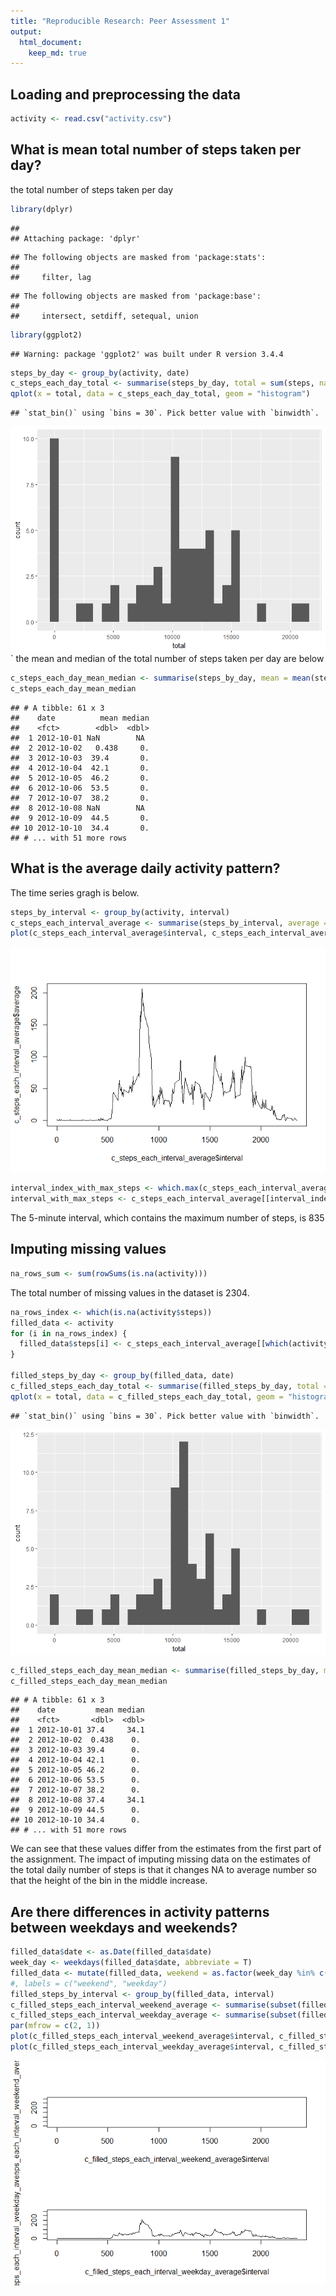 ```yaml
---
title: "Reproducible Research: Peer Assessment 1"
output: 
  html_document:
    keep_md: true
---
```



## Loading and preprocessing the data

```r
activity <- read.csv("activity.csv")
```

## What is mean total number of steps taken per day?
the total number of steps taken per day

```r
library(dplyr)
```

```
## 
## Attaching package: 'dplyr'
```

```
## The following objects are masked from 'package:stats':
## 
##     filter, lag
```

```
## The following objects are masked from 'package:base':
## 
##     intersect, setdiff, setequal, union
```

```r
library(ggplot2)
```

```
## Warning: package 'ggplot2' was built under R version 3.4.4
```

```r
steps_by_day <- group_by(activity, date)
c_steps_each_day_total <- summarise(steps_by_day, total = sum(steps, na.rm = T))
qplot(x = total, data = c_steps_each_day_total, geom = "histogram")
```

```
## `stat_bin()` using `bins = 30`. Pick better value with `binwidth`.
```

![](PA1_template_files/figure-html/unnamed-chunk-2-1.png)<!-- -->
`
the mean and median of the total number of steps taken per day are below

```r
c_steps_each_day_mean_median <- summarise(steps_by_day, mean = mean(steps, na.rm = T), median = median(steps, na.rm = T))
c_steps_each_day_mean_median
```

```
## # A tibble: 61 x 3
##    date          mean median
##    <fct>        <dbl>  <dbl>
##  1 2012-10-01 NaN        NA 
##  2 2012-10-02   0.438     0.
##  3 2012-10-03  39.4       0.
##  4 2012-10-04  42.1       0.
##  5 2012-10-05  46.2       0.
##  6 2012-10-06  53.5       0.
##  7 2012-10-07  38.2       0.
##  8 2012-10-08 NaN        NA 
##  9 2012-10-09  44.5       0.
## 10 2012-10-10  34.4       0.
## # ... with 51 more rows
```


## What is the average daily activity pattern?
The time series gragh is below.

```r
steps_by_interval <- group_by(activity, interval)
c_steps_each_interval_average <- summarise(steps_by_interval, average = mean(steps, na.rm = T))
plot(c_steps_each_interval_average$interval, c_steps_each_interval_average$average, type = 'l')
```

![](PA1_template_files/figure-html/unnamed-chunk-4-1.png)<!-- -->

```r
interval_index_with_max_steps <- which.max(c_steps_each_interval_average$average)
interval_with_max_steps <- c_steps_each_interval_average[[interval_index_with_max_steps, "interval"]]
```

The 5-minute interval, which contains the maximum number of steps, is 835

## Imputing missing values


```r
na_rows_sum <- sum(rowSums(is.na(activity)))
```

The total number of missing values in the dataset is 2304.


```r
na_rows_index <- which(is.na(activity$steps))
filled_data <- activity
for (i in na_rows_index) {
  filled_data$steps[i] <- c_steps_each_interval_average[[which(activity[[i, "interval"]] == c_steps_each_interval_average$interval) , "average"]]
}

filled_steps_by_day <- group_by(filled_data, date)
c_filled_steps_each_day_total <- summarise(filled_steps_by_day, total = sum(steps, na.rm = T))
qplot(x = total, data = c_filled_steps_each_day_total, geom = "histogram")
```

```
## `stat_bin()` using `bins = 30`. Pick better value with `binwidth`.
```

![](PA1_template_files/figure-html/unnamed-chunk-6-1.png)<!-- -->

```r
c_filled_steps_each_day_mean_median <- summarise(filled_steps_by_day, mean = mean(steps, na.rm = T), median = median(steps, na.rm = T))
c_filled_steps_each_day_mean_median
```

```
## # A tibble: 61 x 3
##    date         mean median
##    <fct>       <dbl>  <dbl>
##  1 2012-10-01 37.4     34.1
##  2 2012-10-02  0.438    0. 
##  3 2012-10-03 39.4      0. 
##  4 2012-10-04 42.1      0. 
##  5 2012-10-05 46.2      0. 
##  6 2012-10-06 53.5      0. 
##  7 2012-10-07 38.2      0. 
##  8 2012-10-08 37.4     34.1
##  9 2012-10-09 44.5      0. 
## 10 2012-10-10 34.4      0. 
## # ... with 51 more rows
```

We can see that these values differ from the estimates from the first part of the assignment.
The impact of imputing missing data on the estimates of the total daily number of steps is that it changes NA to average number so that the height of the bin in the middle increase.

## Are there differences in activity patterns between weekdays and weekends?


```r
filled_data$date <- as.Date(filled_data$date)
week_day <- weekdays(filled_data$date, abbreviate = T)
filled_data <- mutate(filled_data, weekend = as.factor(week_day %in% c("Sat", "Sun")))
#, labels = c("weekend", "weekday")
filled_steps_by_interval <- group_by(filled_data, interval)
c_filled_steps_each_interval_weekend_average <- summarise(subset(filled_steps_by_interval, weekend == T), average = mean(steps, na.rm = T))
c_filled_steps_each_interval_weekday_average <- summarise(subset(filled_steps_by_interval, weekend == F), average = mean(steps, na.rm = T))
par(mfrow = c(2, 1))
plot(c_filled_steps_each_interval_weekend_average$interval, c_filled_steps_each_interval_weekend_average$average, type = 'l', xlim = c(0, 2355), ylim = c(0, 300))
plot(c_filled_steps_each_interval_weekday_average$interval, c_filled_steps_each_interval_weekday_average$average, type = 'l', xlim = c(0, 2355), ylim = c(0, 300))
```

![](PA1_template_files/figure-html/unnamed-chunk-7-1.png)<!-- -->


